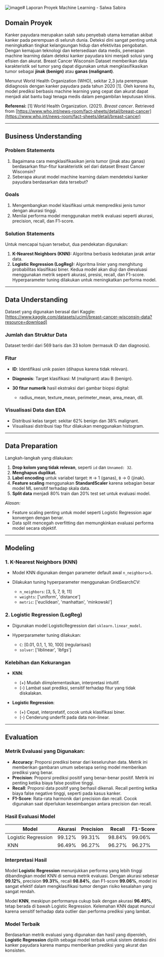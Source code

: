 ![image](https://github.com/user-attachments/assets/105fde6c-43fc-407a-99f0-39f0b6b5def9)# Laporan Proyek Machine Learning - Salwa Sabira

## Domain Proyek

Kanker payudara merupakan salah satu penyebab utama kematian akibat kanker pada perempuan di seluruh dunia. Deteksi dini sangat penting untuk meningkatkan tingkat kelangsungan hidup dan efektivitas pengobatan. Dengan kemajuan teknologi dan ketersediaan data medis, penerapan machine learning dalam deteksi kanker payudara kini menjadi solusi yang efisien dan akurat. Breast Cancer Wisconsin Dataset memberikan data karakteristik sel tumor yang dapat digunakan untuk mengklasifikasikan tumor sebagai **jinak (benign)** atau **ganas (malignant)**.

Menurut World Health Organization (WHO), sekitar 2,3 juta perempuan didiagnosis dengan kanker payudara pada tahun 2020 \[1]. Oleh karena itu, model prediksi berbasis machine learning yang cepat dan akurat dapat menjadi alat bantu bagi tenaga medis dalam pengambilan keputusan klinis.

**Referensi:**
\[1] World Health Organization. (2021). *Breast cancer*. Retrieved from [https://www.who.int/news-room/fact-sheets/detail/breast-cancer](https://www.who.int/news-room/fact-sheets/detail/breast-cancer)

---

## Business Understanding

### Problem Statements

1. Bagaimana cara mengklasifikasikan jenis tumor (jinak atau ganas) berdasarkan fitur-fitur karakteristik sel dari dataset Breast Cancer Wisconsin?
2. Seberapa akurat model machine learning dalam mendeteksi kanker payudara berdasarkan data tersebut?

### Goals

1. Mengembangkan model klasifikasi untuk memprediksi jenis tumor dengan akurasi tinggi.
2. Menilai performa model menggunakan metrik evaluasi seperti akurasi, precision, recall, dan F1-score.

### Solution Statements
Untuk mencapai tujuan tersebut, dua pendekatan digunakan:
1. **K-Nearest Neighbors (KNN):** Algoritma berbasis kedekatan jarak antar data.
2. **Logistic Regression (LogReg):** Algoritma linier yang menghitung probabilitas klasifikasi biner.
Kedua model akan diuji dan dievaluasi menggunakan metrik seperti akurasi, presisi, recall, dan F1-score. Hyperparameter tuning dilakukan untuk meningkatkan performa model.

---

## Data Understanding

Dataset yang digunakan berasal dari Kaggle: [https://www.kaggle.com/datasets/uciml/breast-cancer-wisconsin-data?resource=download]

### **Jumlah dan Struktur Data**

Dataset terdiri dari 569 baris dan 33 kolom (termasuk ID dan diagnosis).

### **Fitur**

* **ID**: Identifikasi unik pasien (dihapus karena tidak relevan).
* **Diagnosis**: Target klasifikasi: M (malignant) atau B (benign).
* **30 fitur numerik** hasil ekstraksi dari gambar biopsi digital:

  * radius\_mean, texture\_mean, perimeter\_mean, area\_mean, dll.

### **Visualisasi Data dan EDA**

* Distribusi kelas target: sekitar 62% benign dan 38% malignant.
* Visualisasi distribusi tiap fitur dilakukan menggunakan histogram.

---

## Data Preparation

Langkah-langkah yang dilakukan:

1. **Drop kolom yang tidak relevan**, seperti `id` dan `Unnamed: 32`.
2. **Menghapus duplikat.**
3. **Label encoding** untuk variabel target: `M` → 1 (ganas), `B` → 0 (jinak).
4. **Feature scaling** menggunakan **StandardScaler** karena sebagian besar model ML sensitif terhadap skala data.
5. **Split data** menjadi 80% train dan 20% test set untuk evaluasi model.

*Alasan:*
* Feature scaling penting untuk model seperti Logistic Regression agar konvergen dengan benar.
* Data split mencegah overfitting dan memungkinkan evaluasi performa model secara objektif.

---

## Modeling

### **1. K-Nearest Neighbors (KNN)**

* Model KNN digunakan dengan parameter default awal `n_neighbors=5`.
* Dilakukan tuning hyperparameter menggunakan GridSearchCV:

  * `n_neighbors`: \[3, 5, 7, 9, 11]
  * `weights`: \['uniform', 'distance']
  * `metric`: \['euclidean', 'manhattan', 'minkowski']

### **2. Logistic Regression (LogReg)**

* Digunakan model LogisticRegression dari `sklearn.linear_model`.
* Hyperparameter tuning dilakukan:

  * `C`: \[0.01, 0.1, 1, 10, 100] (regularisasi)
  * `solver`: \['liblinear', 'lbfgs']

### **Kelebihan dan Kekurangan**

* **KNN**:

  * (+) Mudah diimplementasikan, interpretasi intuitif.
  * (-) Lambat saat prediksi, sensitif terhadap fitur yang tidak diskalakan.
* **Logistic Regression**:

  * (+) Cepat, interpretatif, cocok untuk klasifikasi biner.
  * (-) Cenderung underfit pada data non-linear.

---


## **Evaluation**

### **Metrik Evaluasi yang Digunakan:**

* **Accuracy**: Proporsi prediksi benar dari keseluruhan data. Metrik ini memberikan gambaran umum seberapa sering model memberikan prediksi yang benar.
* **Precision**: Proporsi prediksi positif yang benar-benar positif. Metrik ini penting ketika biaya false positive tinggi.
* **Recall**: Proporsi data positif yang berhasil dikenali. Recall penting ketika biaya false negative tinggi, seperti pada kasus kanker.
* **F1-Score**: Rata-rata harmonik dari precision dan recall. Cocok digunakan saat diperlukan keseimbangan antara precision dan recall.

### **Hasil Evaluasi Model**

| Model               | Akurasi | Precision | Recall | F1-Score |
| ------------------- | ------- | --------- | ------ | -------- |
| Logistic Regression | 99.12%  | 99.31%    | 98.84% | 99.06%   |
| KNN                 | 96.49%  | 96.27%    | 96.27% | 96.27%   |

### **Interpretasi Hasil**

Model **Logistic Regression** menunjukkan performa yang lebih tinggi dibandingkan model KNN di semua metrik evaluasi. Dengan akurasi sebesar **99.12%**, precision **99.31%**, recall **98.84%**, dan F1-score **99.06%**, model ini sangat efektif dalam mengklasifikasi tumor dengan risiko kesalahan yang sangat rendah.

Model **KNN**, meskipun performanya cukup baik dengan akurasi **96.49%**, tetap berada di bawah Logistic Regression. Kelemahan KNN dapat muncul karena sensitif terhadap data outlier dan performa prediksi yang lambat.

### **Model Terbaik**

Berdasarkan metrik evaluasi yang digunakan dan hasil yang diperoleh, **Logistic Regression** dipilih sebagai model terbaik untuk sistem deteksi dini kanker payudara karena mampu memberikan prediksi yang akurat dan konsisten.


